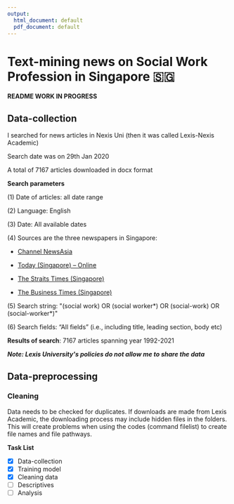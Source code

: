 ```yaml
---
output:
  html_document: default
  pdf_document: default
---
```


# Text-mining news on Social Work Profession in Singapore :singapore:

**README WORK IN PROGRESS**

## Data-collection
I searched for news articles in Nexis Uni (then it was called Lexis-Nexis Academic)

Search date was on 29th Jan 2020

A total of 7167 articles downloaded in docx format

**Search parameters**

 (1) Date of articles: all date range
 
 (2) Language: English
 
 (3) Date: All available dates 
 
 (4) Sources are the three newspapers in Singapore:
 
* [Channel NewsAsia](https://www.channelnewsasia.com/news/singapore)
        
* [Today (Singapore) – Online](https://www.todayonline.com/)
        
* [The Straits Times (Singapore)](https://www.straitstimes.com/global)
        
* [The Business Times (Singapore)](https://www.businesstimes.com.sg/)
        
 (5) Search string: "(social work) OR (social worker\*) OR (social-work) OR (social-worker\*)"
 
 (6) Search fields: “All fields” (i.e., including title, leading section, body etc)

**Results of search**: 7167 articles spanning year 1992-2021

***Note: Lexis University's policies do not allow me to share the data***

## Data-preprocessing

### Cleaning 
Data needs to be checked for duplicates. If downloads are made from Lexis Academic, 
the downloading process may include hidden files in the folders. This will create problems
when using the codes (command filelist) to create file names and file pathways. 


**Task List**

- [x] Data-collection
- [x] Training model
- [x] Cleaning data
- [ ] Descriptives
- [ ] Analysis 
